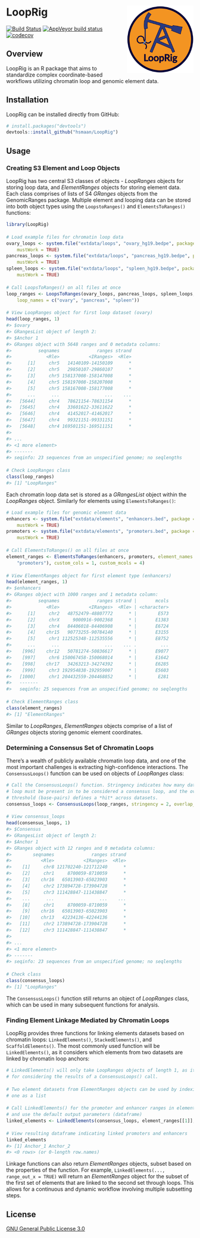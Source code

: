 
<!-- README.md is generated from README.Rmd. Please edit that file -->
LoopRig <img src="man/figures/looprig_logo.png" height="180px" align="right"/>
==============================================================================

[![Build Status](https://travis-ci.com/hsmaan/LoopRig.svg?token=jBqxwnZzU1qwLZyzpxME&branch=master)](https://travis-ci.com/hsmaan/LoopRig) [![AppVeyor build status](https://ci.appveyor.com/api/projects/status/github/hsmaan/LoopRig?branch=master&svg=true)](https://ci.appveyor.com/project/hsmaan/LoopRig) [![codecov](https://codecov.io/gh/hsmaan/LoopRig/branch/master/graph/badge.svg)](https://codecov.io/gh/hsmaan/LoopRig)

Overview
--------

LoopRig is an R package that aims to standardize complex coordinate-based workflows utilizing chromatin loop and genomic element data.

Installation
------------

LoopRig can be installed directly from GitHub:

``` r
# install.packages("devtools")
devtools::install_github("hsmaan/LoopRig")
```

Usage
-----

### Creating S3 Element and Loop Objects

LoopRig has two central S3 classes of objects - *LoopRanges* objects for storing loop data, and *ElementRanges* objects for storing element data. Each class comprises of lists of S4 *GRanges* objects from the GenomicRanges package. Multiple element and looping data can be stored into both object types using the `LoopstoRanges()` and `ElementsToRanges()` functions:

``` r
library(LoopRig)

# Load example files for chromatin loop data
ovary_loops <- system.file("extdata/loops", "ovary_hg19.bedpe", package = "LoopRig", 
    mustWork = TRUE)
pancreas_loops <- system.file("extdata/loops", "pancreas_hg19.bedpe", package = "LoopRig", 
    mustWork = TRUE)
spleen_loops <- system.file("extdata/loops", "spleen_hg19.bedpe", package = "LoopRig", 
    mustWork = TRUE)

# Call LoopsToRanges() on all files at once
loop_ranges <- LoopsToRanges(ovary_loops, pancreas_loops, spleen_loops, custom_cols = 0, 
    loop_names = c("ovary", "pancreas", "spleen"))

# View LoopRanges object for first loop dataset (ovary)
head(loop_ranges, 1)
#> $ovary
#> GRangesList object of length 2:
#> $Anchor 1 
#> GRanges object with 5648 ranges and 0 metadata columns:
#>          seqnames              ranges strand
#>             <Rle>           <IRanges>  <Rle>
#>      [1]     chr5   14140109-14150109      *
#>      [2]     chr5   29850107-29860107      *
#>      [3]     chr5 158137008-158147008      *
#>      [4]     chr5 158197008-158207008      *
#>      [5]     chr5 158167008-158177008      *
#>      ...      ...                 ...    ...
#>   [5644]     chr4   78621154-78631154      *
#>   [5645]     chr4   33601622-33611622      *
#>   [5646]     chr4   41452017-41462017      *
#>   [5647]     chr4   99321151-99331151      *
#>   [5648]     chr4 169501151-169511151      *
#> 
#> ...
#> <1 more element>
#> -------
#> seqinfo: 23 sequences from an unspecified genome; no seqlengths

# Check LoopRanges class
class(loop_ranges)
#> [1] "LoopRanges"
```

Each chromatin loop data set is stored as a *GRangesList* object within the *LoopRanges* object. Similarly for elements using `ElementsToRanges()`:

``` r
# Load example files for genomic element data
enhancers <- system.file("extdata/elements", "enhancers.bed", package = "LoopRig", 
    mustWork = TRUE)
promoters <- system.file("extdata/elements", "promoters.bed", package = "LoopRig", 
    mustWork = TRUE)

# Call ElementsToRanges() on all files at once
element_ranges <- ElementsToRanges(enhancers, promoters, element_names = c("enhancers", 
    "promoters"), custom_cols = 1, custom_mcols = 4)

# View ElementRanges object for first element type (enhancers)
head(element_ranges, 1)
#> $enhancers
#> GRanges object with 1000 ranges and 1 metadata column:
#>          seqnames              ranges strand |       mcols
#>             <Rle>           <IRanges>  <Rle> | <character>
#>      [1]     chr2   48752479-48807772      * |        E573
#>      [2]     chrX     9000916-9002368      * |       E1383
#>      [3]     chr4   84406018-84406908      * |       E6724
#>      [4]    chr15   90773255-90784140      * |       E3155
#>      [5]     chr1 112525348-112535556      * |       E8752
#>      ...      ...                 ...    ... .         ...
#>    [996]    chr12   50781274-50836617      * |       E9077
#>    [997]     chr6 150067458-150068014      * |       E1642
#>    [998]    chr17   34263213-34274392      * |       E6285
#>    [999]     chr3 192954838-192959007      * |       E5603
#>   [1000]     chr1 204432559-204468852      * |        E281
#>   -------
#>   seqinfo: 25 sequences from an unspecified genome; no seqlengths

# Check ElementRanges class
class(element_ranges)
#> [1] "ElementRanges"
```

Similar to *LoopRanges*, *ElementRanges* objects comprise of a list of *GRanges* objects storing genomic element coordinates.

### Determining a Consensus Set of Chromatin Loops

There’s a wealth of publicly available chromatin loop data, and one of the most important challenges is extracting high-confidence interactions. The `ConsensusLoops()` function can be used on objects of *LoopRanges* class:

``` r
# Call the ConsensusLoops() function. Stringency indicates how many datasets a
# loop must be present in to be considered a consensus loop, and the overlap
# threshold (base-pairs) defines a *hit* across datasets.
consensus_loops <- ConsensusLoops(loop_ranges, stringency = 2, overlap_threshold = 10)

# View consensus_loops
head(consensus_loops, 1)
#> $Consensus
#> GRangesList object of length 2:
#> $Anchor 1 
#> GRanges object with 12 ranges and 0 metadata columns:
#>        seqnames              ranges strand
#>           <Rle>           <IRanges>  <Rle>
#>    [1]     chr8 121702240-121712240      *
#>    [2]     chr1     8700059-8710059      *
#>    [3]    chr16   65013903-65023903      *
#>    [4]     chr2 173894728-173904728      *
#>    [5]     chr3 111428847-111438847      *
#>    ...      ...                 ...    ...
#>    [8]     chr1     8700059-8710059      *
#>    [9]    chr16   65013903-65023903      *
#>   [10]    chr13   42234136-42244136      *
#>   [11]     chr2 173894728-173904728      *
#>   [12]     chr3 111428847-111438847      *
#> 
#> ...
#> <1 more element>
#> -------
#> seqinfo: 23 sequences from an unspecified genome; no seqlengths

# Check class
class(consensus_loops)
#> [1] "LoopRanges"
```

The `ConsensusLoops()` function still returns an object of *LoopRanges* class, which can be used in many subsequent functions for analysis.

### Finding Element Linkage Mediated by Chromatin Loops

LoopRig provides three functions for linking elements datasets based on chromatin loops: `LinkedElements()`, `StackedElements()`, and `ScaffoldElements()`. The most commonly used function will be `LinkedElements()`, as it considers which elements from two datasets are linked by chromatin loop anchors:

``` r
# LinkedElements() will only take LoopRanges objects of length 1, as it is built
# for considering the results of a ConsensusLoops() call.

# Two element datasets from ElementRanges objects can be used by indexing each
# one as a list

# Call LinkedElements() for the promoter and enhancer ranges in element_ranges
# and use the default output parameters (dataframe)
linked_elements <- LinkedElements(consensus_loops, element_ranges[[1]], element_ranges[[2]])

# View resulting dataframe indicating linked promoters and enhancers
linked_elements
#> [1] Anchor_1 Anchor_2
#> <0 rows> (or 0-length row.names)
```

Linkage functions can also return *ElementRanges* objects, subset based on the properties of the function. For example, `LinkedElements(..., range_out_x = TRUE)` will return an *ElementRanges* object for the subset of the first set of elements that are linked to the second set through loops. This allows for a continuous and dynamic workflow involving multiple subsetting steps.

License
-------

[GNU General Public License 3.0](https://github.com/hsmaan/LoopRig/blob/master/LICENSE)
